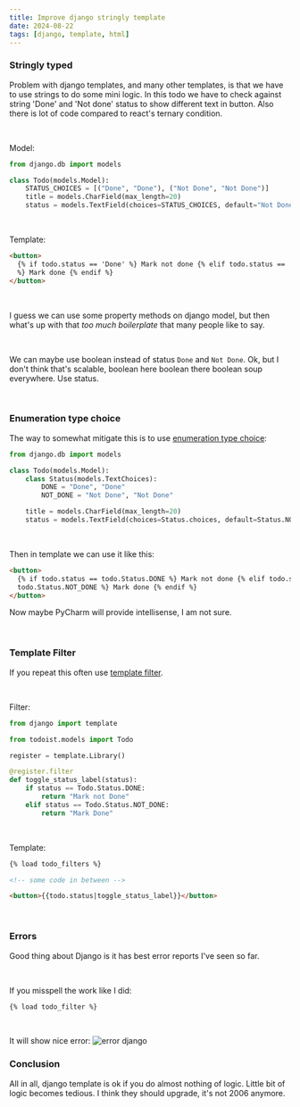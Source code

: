 ```yaml
---
title: Improve django stringly template
date: 2024-08-22
tags: [django, template, html]
---
```


### Stringly typed

Problem with django templates, and many other templates, is that we have to use strings to do some mini logic. In this todo we have to check against string 'Done' and 'Not done' status to show different text in button. Also there is lot of code compared to react's ternary condition.

<br>

Model:

```python
from django.db import models

class Todo(models.Model):
    STATUS_CHOICES = [("Done", "Done"), ("Not Done", "Not Done")]
    title = models.CharField(max_length=20)
    status = models.TextField(choices=STATUS_CHOICES, default="Not Done")
```

<br>

Template:

```html
<button>
  {% if todo.status == 'Done' %} Mark not done {% elif todo.status == 'Not Done'
  %} Mark done {% endif %}
</button>
```

<br>

I guess we can use some property methods on django model, but then what's up with that _too much boilerplate_ that many people like to say.

<br>

We can maybe use boolean instead of status `Done` and `Not Done`. Ok, but I don't think that's scalable, boolean here boolean there boolean soup everywhere. Use status.

<br>

### Enumeration type choice

The way to somewhat mitigate this is to use [enumeration type choice](https://docs.djangoproject.com/en/5.1/ref/models/fields/#enumeration-types):

```python
from django.db import models

class Todo(models.Model):
    class Status(models.TextChoices):
        DONE = "Done", "Done"
        NOT_DONE = "Not Done", "Not Done"

    title = models.CharField(max_length=20)
    status = models.TextField(choices=Status.choices, default=Status.NOT_DONE)
```

<br>

Then in template we can use it like this:

```html
<button>
  {% if todo.status == todo.Status.DONE %} Mark not done {% elif todo.status ==
  todo.Status.NOT_DONE %} Mark done {% endif %}
</button>
```

Now maybe PyCharm will provide intellisense, I am not sure.

<br>

### Template Filter

If you repeat this often use [template filter](https://docs.djangoproject.com/en/5.1/howto/custom-template-tags/).

<br>

Filter:

```python
from django import template

from todoist.models import Todo

register = template.Library()

@register.filter
def toggle_status_label(status):
    if status == Todo.Status.DONE:
        return "Mark not Done"
    elif status == Todo.Status.NOT_DONE:
        return "Mark Done"
```

<br>

Template:

```html
{% load todo_filters %}

<!-- some code in between -->

<button>{{todo.status|toggle_status_label}}</button>
```

<br>

### Errors

Good thing about Django is it has best error reports I've seen so far.

<br>

If you misspell the work like I did:

```html
{% load todo_filter %}
```

<br>

It will show nice error:
![error django](https://i.imgur.com/KuCd0Bi.png)

### Conclusion

All in all, django template is ok if you do almost nothing of logic. Little bit of logic becomes tedious. I think they should upgrade, it's not 2006 anymore.
